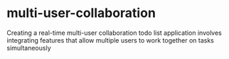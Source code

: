 # multi-user-collaboration
Creating a real-time multi-user collaboration todo list application involves integrating features that allow multiple users to work together on tasks simultaneously
